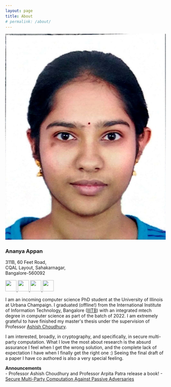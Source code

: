 ```yaml
---
layout: page
title: About
# permalink: /about/
---
```


<div class="wrapper">
    <!--Top menu -->
    <div class="sidebar">
    <div class="profile">
        <img src="files/Ananya_Appan_Photo.jpeg" alt="profile_picture">
        <h3>Ananya Appan</h3>
        <p>
        311B, 60 Feet Road,<br>
        CQAL Layout, Sahakarnagar,<br>
        Bangalore-560092
        </p>
    </div>
    <a href = "mailto: ananya.appan@gmail.com">
        <img src="../files/gmail.png" width="35" height="35">
    </a>
    <a href="https://github.com/AnanyaAppan">
        <img src="../files/github.png" width="35" height="35"/>
    </a>        
    <a href="https://www.linkedin.com/in/ananya-appan-a90b34153/?originalSubdomain=in">
        <img src="../files/linkedin.png" width="35" height="35"/>
    </a>      
    <a href="https://scholar.google.com/citations?user=DUguRpsAAAAJ&hl=en&oi=ao">
        <img src="../files/scholar.png" width="35" height="35"/>
    </a>
        <!--menu item-->
    </div>
</div>

I am an incoming computer science PhD student at the University of Illinois at Urbana Champaign. I graduated (offline!) from the International Institute of Information Technology, Bangalore ([IIITB](https://www.iiitb.ac.in/)) with an integrated mtech degree in computer science as part of the batch of 2022. I am extremely grateful to have finished my master's thesis under the supervision of Professor [Ashish Choudhury](https://sites.google.com/view/ashish-choudhury). 

I am interested, broadly, in cryptography, and specifically, in secure multi-party computation. What I love the most about research is the absurd assurance I feel when I get the wrong solution, and the complete lack of expectation I have when I finally get the right one :) Seeing the final draft of a paper I have co authored is also a very special feeling.


**Announcements** <br>
    - Professor Ashish Choudhury and Professor Arpita Patra release a book! - [Secure Multi-Party Computation Against Passive Adversaries](https://link.springer.com/book/10.1007/978-3-031-12164-7)